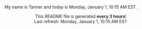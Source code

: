 My name is Tanner and today is Monday, January 1, 10:15 AM EST.

<p align="center">This <i>README</i> file is generated <b>every 3 hours</b>!</br>Last refresh: Monday, January 1, 10:15 AM EST<br /></p>
